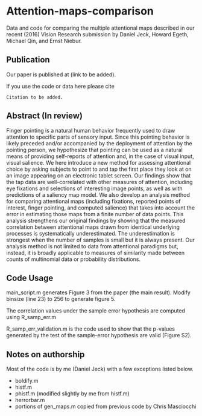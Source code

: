 # Attention-maps-comparison

Data and code for comparing the multiple attentional maps described in our recent (2016) Vision Research submission by Daniel Jeck, Howard Egeth, Michael Qin, and Ernst Niebur.

## Publication

Our paper is published at (link to be added).

If you use the code or data here please cite

```
Citation to be added.
```

## Abstract (In review)

Finger pointing is a natural human behavior frequently used to draw attention to specific parts of sensory input. Since this pointing behavior is likely preceded and/or accompanied by the deployment of attention by the pointing person, we hypothesize that pointing can be used as a natural means of providing self-reports of attention and, in the case of visual input, visual salience.  We here introduce a new method for assessing attentional choice by asking subjects to point to and tap the first place they look at on an image appearing on an electronic tablet screen. Our findings show that the tap data are well-correlated with other measures of attention, including eye fixations and selections of interesting image points, as well as with predictions of a saliency map model. We also develop an analysis method for comparing attentional maps (including fixations, reported points of interest, finger pointing, and computed salience) that takes into account the error in estimating those maps from a finite number of data points. This analysis strengthens our original findings by showing that the measured correlation between attentional maps drawn from identical underlying processes is systematically underestimated.  The underestimation is strongest when the number of samples is small but it is always present.  Our analysis method is not limited to data from attentional paradigms but, instead, it is broadly applicable to measures of similarity made between counts of multinomial data or probability distributions.

## Code Usage

main_script.m generates Figure 3 from the paper (the main result). Modify binsize (line 23) to 256  to generate figure 5.

The correlation values under the sample error hypothesis are computed using R_samp_err.m

R_samp_err_validation.m is the code used to show that the p-values generated by the test of the sample-error hypothesis are valid (Figure S2).


## Notes on authorship
Most of the code is by me (Daniel Jeck) with a few exceptions listed below.

* boldify.m
* histf.m
* phistf.m (modified slightly by me from histf.m)
* herrorbar.m
* portions of gen_maps.m copied from previous code by Chris Masciocchi


